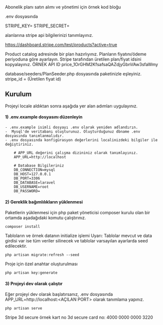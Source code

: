 Abonelik planı satın alımı ve yönetimi için örnek kod bloğu

.env dosyasında

STRIPE_KEY=
STRIPE_SECRET=

alanlarına stripe api bilgilerinizi tanımlayınız.


https://dashboard.stripe.com/test/products?active=true

Product catalog adresinde bir plan hazırlıyınız. Planların fiyatını/ödeme periyoduna göre ayarlayın.
Stripe tarafından üretilen plan/fiyat idsini kopyalayınız.
ÖRNEK API ID
price_1OrGHM2KfsafsaQAZdjyGbnVAw3sfaWmy

database/seeders/PlanSeeder.php dosyasında paketinizle eşleyiniz.
stripe_id = (Üretilen fiyat id)

## Kurulum
Projeyi locale aldıktan sonra aşağıda yer alan adımları uygulayınız.
#### 1) .env.example dosyasını düzenleyin
    - .env.example isimli dosyayı .env olarak yeniden adlandırın.
    -  Mysql'de veritabanı oluşturunuz. Oluşturduğunuz dbname .env dosyasında tanımlanmalıdır.
    - .env dosyasında konfigürasyon değerlerini localinizdeki bilgiler ile değiştiriniz.
```
    # APP_URL değerini çalışma dizininiz olarak tanımlayınız.
    APP_URL=http://localhost

    # Database Bilgileriniz
    DB_CONNECTION=mysql
    DB_HOST=127.0.0.1
    DB_PORT=3306
    DB_DATABASE=laravel
    DB_USERNAME=root
    DB_PASSWORD=
```
#### 2) Gereklik bağımlılıkların yüklenmesi
Paketlerin yüklenmesi için php paket yöneticisi composer kurulu olan bir ortamda aşadağıdaki komutu çalıştırınız.
```
composer install
```
Tabloların ve örnek datanın initialize işlemi
Uyarı: Tablolar mevcut ve data girdisi var ise tüm veriler silinecek ve tablolar varsayılan ayarlarda seed edilecektir.
```
php artisan migrate:refresh --seed
```
Proje için özel anahtar oluşturulması
```
php artisan key:generate
```
#### 3) Projeyi dev olarak çalıştır
Eğer projeyi dev olarak başlatırsanız, .env dosyasında APP_URL=http://localhost:<AÇILAN PORT> olarak tanımlama yapınız.
```
php artisan serve
```



Stripe 3d secure örnek kart no
3d secure card no: 4000 0000 0000 3220